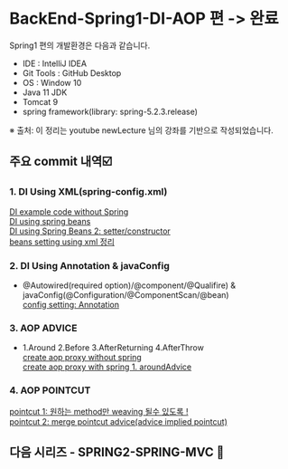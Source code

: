 # BackEnd-Spring1-DI-AOP 편 -> 완료

Spring1 편의 개발환경은 다음과 같습니다. 
* IDE : IntelliJ IDEA
* Git Tools : GitHub Desktop
* OS : Window 10
* Java 11 JDK
* Tomcat 9
* spring framework(library: spring-5.2.3.release)

※ 출처: 이 정리는 youtube newLecture 님의 강좌를 기반으로 작성되었습니다.

## 주요 commit 내역☑️
### 1. DI Using XML(spring-config.xml)     
[DI example code without Spring](https://github.com/mangozzelli/BackEnd-Spring1-DI-AOP/commit/f1f918ee8bdf496c2430d3caf620dcaa9392f9d5)    
[DI using spring beans](https://github.com/mangozzelli/BackEnd-Spring1-DI-AOP/commit/e7bbf9b4233cc69a8963773fcab220334ded3a5d)    
[DI using Spring Beans 2: setter/constructor](https://github.com/mangozzelli/BackEnd-Spring1-DI-AOP/commit/8fa047fff7f496d4de1408e7c9cbbdb39a910d0f)  
[beans setting using xml 정리](https://github.com/mangozzelli/BackEnd-Spring1-DI-AOP/commit/58638b459cffd9c052ad0587738746ccf46f27d4)  
  
### 2. DI Using Annotation & javaConfig   
* @Autowired(required option)/@component/@Qualifire) & javaConfig(@Configuration/@ComponentScan/@bean)  
[config setting: Annotation](https://github.com/mangozzelli/BackEnd-Spring1-DI-AOP/commit/f77fffa875a864730f8bc7921fa38fe809a655f3)  
      
### 3. AOP ADVICE    
* 1.Around 2.Before 3.AfterReturning 4.AfterThrow  
[create aop proxy without spring](https://github.com/mangozzelli/BackEnd-Spring1-DI-AOP/commit/f89affa7750db22f1a3352ec9706ef4f80a4779c)    
[create aop proxy with spring 1. aroundAdvice](https://github.com/mangozzelli/BackEnd-Spring1-DI-AOP/commit/cd80bebdef5a77e71378efb383219f8c5fc203ce)    
   
### 4. AOP POINTCUT  
[pointcut 1: 원하는 method만 weaving 될수 있도록 !](https://github.com/mangozzelli/BackEnd-Spring1-DI-AOP/commit/73e5c53824e40365ada80d1d0d50eebeb4169c9a)   
[pointcut 2: merge pointcut advice(advice implied pointcut)](https://github.com/mangozzelli/BackEnd-Spring1-DI-AOP/commit/8231a69bb171bc9eda9bb3bfa00a0dad2aef53ae)    


## 다음 시리즈 - SPRING2-SPRING-MVC 🌱
